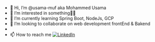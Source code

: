 - 👋 Hi, I’m @usama-muf aka Mohammed Usama
- 👀 I’m interested in something🤷‍♂️
- 🌱 I’m currently learning Spring Boot, NodeJs, GCP
- 💞️ I’m looking to collaborate on web development frontEnd & Bakend
- 
- 📫 How to reach me [![LinkedIn](https://usama-muf.github.io/All%20Icons/icons8-linkedin-circled.svg)](https://www.linkedin.com/in/mohammed-usama-944bba134)


<!---
usama-muf/usama-muf is a ✨ special ✨ repository because its `README.md` (this file) appears on your GitHub profile.
You can click the Preview link to take a look at your changes.
--->
